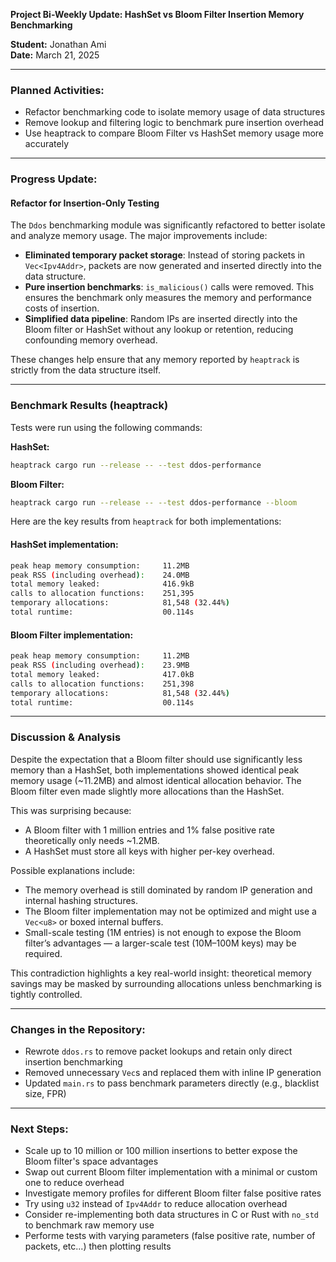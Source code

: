 **Project Bi-Weekly Update: HashSet vs Bloom Filter Insertion Memory Benchmarking**

**Student:** Jonathan Ami  
**Date:** March 21, 2025

---

### **Planned Activities:**

- Refactor benchmarking code to isolate memory usage of data structures
- Remove lookup and filtering logic to benchmark pure insertion overhead
- Use heaptrack to compare Bloom Filter vs HashSet memory usage more accurately

---

### **Progress Update:**

#### **Refactor for Insertion-Only Testing**

The `Ddos` benchmarking module was significantly refactored to better isolate and analyze memory usage. The major improvements include:

- **Eliminated temporary packet storage**: Instead of storing packets in `Vec<Ipv4Addr>`, packets are now generated and inserted directly into the data structure.
- **Pure insertion benchmarks**: `is_malicious()` calls were removed. This ensures the benchmark only measures the memory and performance costs of insertion.
- **Simplified data pipeline**: Random IPs are inserted directly into the Bloom filter or HashSet without any lookup or retention, reducing confounding memory overhead.

These changes help ensure that any memory reported by `heaptrack` is strictly from the data structure itself.

---

### **Benchmark Results (heaptrack)**

Tests were run using the following commands:

**HashSet:**

```bash
heaptrack cargo run --release -- --test ddos-performance
```

**Bloom Filter:**

```bash
heaptrack cargo run --release -- --test ddos-performance --bloom
```

Here are the key results from `heaptrack` for both implementations:

#### HashSet implementation:

```bash
peak heap memory consumption:     11.2MB
peak RSS (including overhead):    24.0MB
total memory leaked:              416.9kB
calls to allocation functions:    251,395
temporary allocations:            81,548 (32.44%)
total runtime:                    00.114s
```

#### Bloom Filter implementation:

```bash
peak heap memory consumption:     11.2MB
peak RSS (including overhead):    23.9MB
total memory leaked:              417.0kB
calls to allocation functions:    251,398
temporary allocations:            81,548 (32.44%)
total runtime:                    00.114s
```

---

### **Discussion & Analysis**

Despite the expectation that a Bloom filter should use significantly less memory than a HashSet, both implementations showed identical peak memory usage (~11.2MB) and almost identical allocation behavior. The Bloom filter even made slightly more allocations than the HashSet.

This was surprising because:

- A Bloom filter with 1 million entries and 1% false positive rate theoretically only needs ~1.2MB.
- A HashSet must store all keys with higher per-key overhead.

Possible explanations include:

- The memory overhead is still dominated by random IP generation and internal hashing structures.
- The Bloom filter implementation may not be optimized and might use a `Vec<u8>` or boxed internal buffers.
- Small-scale testing (1M entries) is not enough to expose the Bloom filter’s advantages — a larger-scale test (10M–100M keys) may be required.

This contradiction highlights a key real-world insight: theoretical memory savings may be masked by surrounding allocations unless benchmarking is tightly controlled.

---

### **Changes in the Repository:**

- Rewrote `ddos.rs` to remove packet lookups and retain only direct insertion benchmarking
- Removed unnecessary `Vec`s and replaced them with inline IP generation
- Updated `main.rs` to pass benchmark parameters directly (e.g., blacklist size, FPR)

---

### **Next Steps:**

- Scale up to 10 million or 100 million insertions to better expose the Bloom filter's space advantages
- Swap out current Bloom filter implementation with a minimal or custom one to reduce overhead
- Investigate memory profiles for different Bloom filter false positive rates
- Try using `u32` instead of `Ipv4Addr` to reduce allocation overhead
- Consider re-implementing both data structures in C or Rust with `no_std` to benchmark raw memory use
- Performe tests with varying parameters (false positive rate, number of packets, etc...) then plotting results
